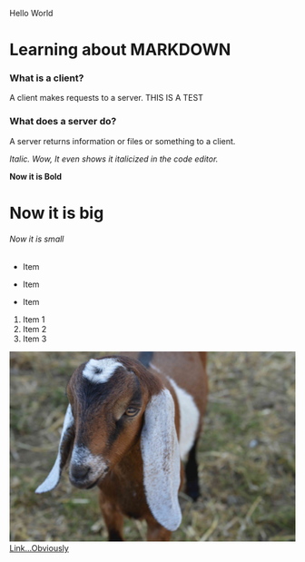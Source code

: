 Hello World

# Learning about MARKDOWN

### What is a client?

A client makes requests to a server.
THIS IS A TEST

### What does a server do?

A server returns information or files or something to a client.

_Italic. Wow, It even shows it italicized in the code editor._

**Now it is Bold**

# Now it is big

###### Now it is small

- Item

- Item

- Item

1. Item 1
1. Item 2
1. Item 3

![image of a goat](images/goat.jpg "Goat")
[Link...Obviously]("https://snow.instructure.com/")
